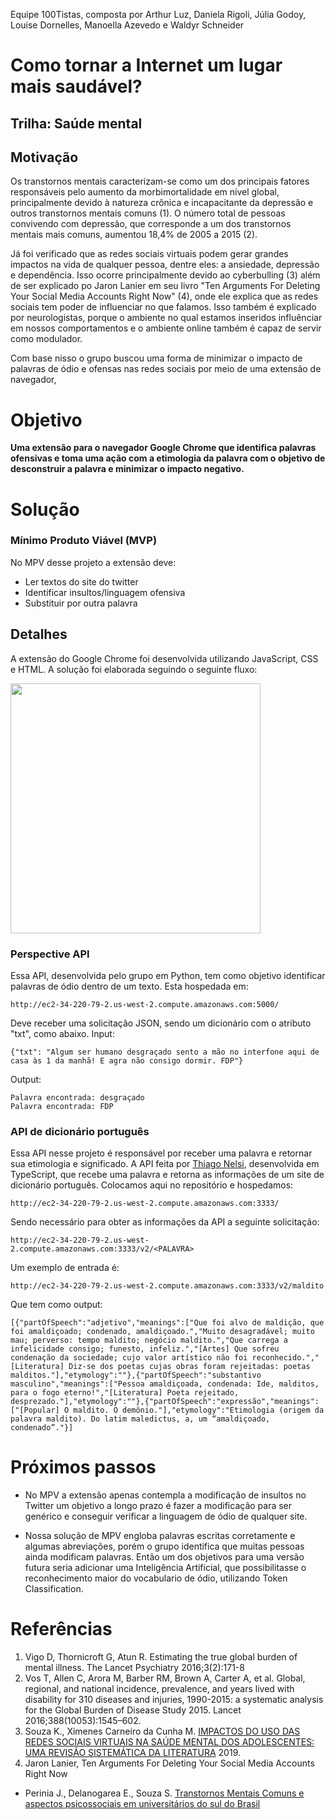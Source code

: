 Equipe 100Tistas, composta por Arthur Luz, Daniela Rigoli, Júlia Godoy, Louise Dornelles, Manoella Azevedo e Waldyr Schneider

# Como tornar a Internet um lugar mais saudável?
## Trilha: Saúde mental

## Motivação

Os transtornos mentais caracterizam-se como um dos principais fatores responsáveis pelo aumento da morbimortalidade em nível global, principalmente devido à natureza crônica e incapacitante da depressão e outros transtornos mentais comuns (1). O número total de pessoas convivendo com depressão, que corresponde a um dos transtornos mentais mais comuns, aumentou 18,4% de 2005 a 2015 (2).

Já foi verificado que as redes sociais virtuais podem gerar grandes impactos na vida de qualquer pessoa, dentre eles: a ansiedade, depressão e dependência. Isso ocorre principalmente devido ao cyberbulling (3) além de ser explicado po Jaron Lanier em seu livro "Ten Arguments For Deleting Your Social Media Accounts Right Now" (4), onde ele explica que as redes sociais tem poder de influenciar no que falamos. Isso também é explicado por neurologistas, porque o ambiente no qual estamos inseridos influênciar em nossos comportamentos e o ambiente online também é capaz de servir como modulador. 

Com base nisso o grupo buscou uma forma de minimizar o impacto de palavras de ódio e ofensas nas redes sociais por meio de uma extensão de navegador, 

# Objetivo
**Uma extensão para o navegador Google Chrome que identifica palavras ofensivas e toma uma ação com a etimologia da palavra com o objetivo de desconstruir a palavra e minimizar o impacto negativo.**

# Solução
### Mínimo Produto Viável (MVP)

No MPV desse projeto a extensão deve:
- Ler textos do site do twitter
- Identificar insultos/linguagem ofensiva
- Substituir por outra palavra

<!-- 
### Público Alvo
Pessoas que não querem ver essa linguagem de ódio.
-->

## Detalhes

A extensão do Google Chrome foi desenvolvida utilizando JavaScript, CSS e HTML.
A solução foi elaborada seguindo o seguinte fluxo:

[<img src="https://user-images.githubusercontent.com/41764692/170822415-c9c8b8e8-6ed6-427c-801e-dc55d941588d.png" width="400"/> ](https://user-images.githubusercontent.com/41764692/170822415-c9c8b8e8-6ed6-427c-801e-dc55d941588d.png)

### Perspective API
Essa API, desenvolvida pelo grupo em Python, tem como objetivo identificar palavras de ódio dentro de um texto. Esta hospedada em:

```
http://ec2-34-220-79-2.us-west-2.compute.amazonaws.com:5000/
``` 

Deve receber uma solicitação JSON, sendo um dicionário com o atributo "txt", como abaixo.
Input:
```
{"txt": "Algum ser humano desgraçado sento a mão no interfone aqui de casa às 1 da manhã! E agra não consigo dormir. FDP"}
```
Output:
```
Palavra encontrada: desgraçado
Palavra encontrada: FDP
```

### API de dicionário português
Essa API nesse projeto é responsável por receber uma palavra e retornar sua etimologia e significado. A API feita por [Thiago Nelsi](https://github.com/ThiagoNelsi/dicio-api), desenvolvida em TypeScript, que recebe uma palavra e retorna as informações de um site de dicionário português. Colocamos aqui no repositório e hospedamos:

```
http://ec2-34-220-79-2.us-west-2.compute.amazonaws.com:3333/
```

Sendo necessário para obter as informações da API a seguinte solicitação:

```
http://ec2-34-220-79-2.us-west-2.compute.amazonaws.com:3333/v2/<PALAVRA>
```
  
Um exemplo de entrada é:
  
```
http://ec2-34-220-79-2.us-west-2.compute.amazonaws.com:3333/v2/maldito
```
  
Que tem como output:

```
[{"partOfSpeech":"adjetivo","meanings":["Que foi alvo de maldição, que foi amaldiçoado; condenado, amaldiçoado.","Muito desagradável; muito mau; perverso: tempo maldito; negócio maldito.","Que carrega a infelicidade consigo; funesto, infeliz.","[Artes] Que sofreu condenação da sociedade; cujo valor artístico não foi reconhecido.","[Literatura] Diz-se dos poetas cujas obras foram rejeitadas: poetas malditos."],"etymology":""},{"partOfSpeech":"substantivo masculino","meanings":["Pessoa amaldiçoada, condenada: Ide, malditos, para o fogo eterno!","[Literatura] Poeta rejeitado, desprezado."],"etymology":""},{"partOfSpeech":"expressão","meanings":["[Popular] O maldito. O demônio."],"etymology":"Etimologia (origem da palavra maldito). Do latim maledictus, a, um “amaldiçoado, condenado”."}]    
```

# Próximos passos
- No MPV a extensão apenas contempla a modificação de insultos no Twitter um objetivo a longo prazo é fazer a modificação para ser genérico e conseguir verificar a linguagem de ódio de qualquer site.
  
- Nossa solução de MPV engloba palavras escritas corretamente e algumas abreviações, porém o grupo identifica que muitas pessoas ainda modificam palavras. Então um dos objetivos para uma versão futura seria adicionar uma Inteligência Artificial, que possibilitasse o reconhecimento maior do vocabulario de ódio, utilizando Token Classification.

# Referências
1. Vigo D, Thornicroft G, Atun R. Estimating the true global burden of mental illness. The Lancet Psychiatry 2016;3(2):171-8
2. Vos T, Allen C, Arora M, Barber RM, Brown A, Carter A, et al. Global, regional, and national incidence, prevalence, and years lived with disability for 310 diseases and injuries, 1990-2015: a systematic analysis for the Global Burden of Disease Study 2015. Lancet 2016;388(10053):1545–602. 
3. Souza K., Ximenes Carneiro da Cunha M. [IMPACTOS DO USO DAS REDES SOCIAIS VIRTUAIS NA SAÚDE MENTAL DOS
ADOLESCENTES: UMA REVISÃO SISTEMÁTICA DA LITERATURA](https://educacaoepsicologia.emnuvens.com.br/edupsi/article/view/156) 2019.
4. Jaron Lanier, Ten Arguments For Deleting Your Social Media Accounts Right Now
- Perinia J., Delanogarea E., Souza S. [Transtornos Mentais Comuns e aspectos psicossociais em universitários do sul do Brasil](http://repositorio.furg.br/handle/1/7872)
